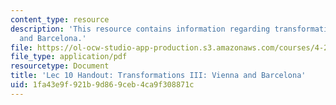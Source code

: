 ```yaml
---
content_type: resource
description: 'This resource contains information regarding transformations III: Vienna
  and Barcelona.'
file: https://ol-ocw-studio-app-production.s3.amazonaws.com/courses/4-241j-theory-of-city-form-spring-2013/1fa43e9f921b9d869ceb4ca9f308871c_MIT4_241JS13_handout10.pdf
file_type: application/pdf
resourcetype: Document
title: 'Lec 10 Handout: Transformations III: Vienna and Barcelona'
uid: 1fa43e9f-921b-9d86-9ceb-4ca9f308871c
---
```

